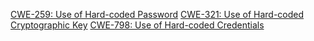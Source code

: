 
[CWE-259: Use of Hard-coded Password](https://cwe.mitre.org/data/definitions/259.html)
[CWE-321: Use of Hard-coded Cryptographic Key](https://cwe.mitre.org/data/definitions/321.html)
[CWE-798: Use of Hard-coded Credentials](https://cwe.mitre.org/data/definitions/798.html)
